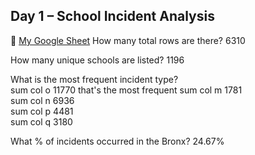 ## Day 1 – School Incident Analysis

🔗 [My Google Sheet](https://docs.google.com/spreadsheets/d/...)
How many total rows are there?	6310	

How many unique schools are listed?	1196		

What is the most frequent incident type?	
  sum col o	11770	that's the most frequent
  sum col m	1781	
	sum col n	6936	
	sum col p	4481	
	sum col q	3180	
 
What % of incidents occurred in the Bronx?	24.67%		
			
			
